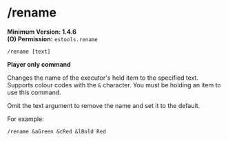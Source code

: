 # /rename

**Minimum Version: 1.4.6**  
**(O) Permission:** `estools.rename`  
```
/rename [text]
```
**Player only command**  

Changes the name of the executor's held item to the specified text. Supports colour codes with
the `&` character. You must be holding an item to use this command.

Omit the text argument to remove the name and set it to the default.

For example:  
```
/rename &aGreen &cRed &lBold Red
```
